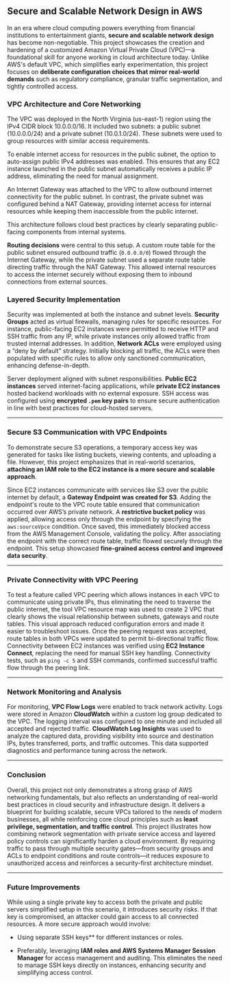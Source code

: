 ## Secure and Scalable Network Design in AWS

In an era where cloud computing powers everything from financial institutions to entertainment giants, **secure and scalable network design** has become non-negotiable. This project showcases the creation and hardening of a customized Amazon Virtual Private Cloud (VPC)—a foundational skill for anyone working in cloud architecture today. Unlike AWS's default VPC, which simplifies early experimentation, this project focuses on **deliberate configuration choices that mirror real-world demands** such as regulatory compliance, granular traffic segmentation, and tightly controlled access.


### VPC Architecture and Core Networking

The VPC was deployed in the North Virginia (us-east-1) region using the IPv4 CIDR block 10.0.0.0/16. It included two subnets: a public subnet (10.0.0.0/24) and a private subnet (10.0.1.0/24). These subnets were used to group resources with similar access requirements.

To enable internet access for resources in the public subnet, the option to auto-assign public IPv4 addresses was enabled. This ensures that any EC2 instance launched in the public subnet automatically receives a public IP address, eliminating the need for manual assignment.

An Internet Gateway was attached to the VPC to allow outbound internet connectivity for the public subnet. In contrast, the private subnet was configured behind a NAT Gateway, providing internet access for internal resources while keeping them inaccessible from the public internet.

This architecture follows cloud best practices by clearly separating public-facing components from internal systems.

**Routing decisions** were central to this setup. A custom route table for the public subnet ensured outbound traffic (`0.0.0.0/0`) flowed through the Internet Gateway, while the private subnet used a separate route table directing traffic through the NAT Gateway. This allowed internal resources to access the internet securely without exposing them to inbound connections from external sources.


### Layered Security Implementation

Security was implemented at both the instance and subnet levels. **Security Groups** acted as virtual firewalls, managing rules for specific resources. For instance, public-facing EC2 instances were permitted to receive HTTP and SSH traffic from any IP, while private instances only allowed traffic from trusted internal addresses. In addition, **Network ACLs** were employed using a “deny by default” strategy. Initially blocking all traffic, the ACLs were then populated with specific rules to allow only sanctioned communication, enhancing defense-in-depth.

Server deployment aligned with subnet responsibilities. **Public EC2 instances** served internet-facing applications, while **private EC2 instances** hosted backend workloads with no external exposure. SSH access was configured using **encrypted `.pem` key pairs** to ensure secure authentication in line with best practices for cloud-hosted servers.

---

### Secure S3 Communication with VPC Endpoints

To demonstrate secure S3 operations, a temporary access key was generated for tasks like listing buckets, viewing contents, and uploading a file. However, this project emphasizes that in real-world scenarios, **attaching an IAM role to the EC2 instance is a more secure and scalable approach**.

Since EC2 instances communicate with services like S3 over the public internet by default, a **Gateway Endpoint was created for S3**. Adding the endpoint's route to the VPC route table ensured that communication occurred over AWS’s private network. A **restrictive bucket policy** was applied, allowing access only through the endpoint by specifying the `aws:sourceVpce` condition. Once saved, this immediately blocked access from the AWS Management Console, validating the policy. After associating the endpoint with the correct route table, traffic flowed securely through the endpoint. This setup showcased **fine-grained access control and improved data security**.

---

### Private Connectivity with VPC Peering

To test a feature called VPC peering which allows instances in each VPC to communicate using private IPs, thus eliminating the need to traverse the public internet, the tool VPC resource map was used to create 2 VPC that clearly shows the visual relationship between subnets, gateways and route tables. This visual approach reduced configuration errors and made it easier to troubleshoot issues. 
Once the peering request was accepted, route tables in both VPCs were updated to permit bi-directional traffic flow. Connectivity between EC2 instances was verified using **EC2 Instance Connect**, replacing the need for manual SSH key handling. Connectivity tests, such as `ping -c 5` and SSH commands, confirmed successful traffic flow through the peering link.

---

### Network Monitoring and Analysis

For monitoring, **VPC Flow Logs** were enabled to track network activity. Logs were stored in Amazon **CloudWatch** within a custom log group dedicated to the VPC. The logging interval was configured to one minute and included all accepted and rejected traffic. **CloudWatch Log Insights** was used to analyze the captured data, providing visibility into source and destination IPs, bytes transferred, ports, and traffic outcomes. This data supported diagnostics and performance tuning across the network.

---

### Conclusion

Overall, this project not only demonstrates a strong grasp of AWS networking fundamentals, but also reflects an understanding of real-world best practices in cloud security and infrastructure design. It delivers a blueprint for building scalable, secure VPCs tailored to the needs of modern businesses, all while reinforcing core cloud principles such as **least privilege, segmentation, and traffic control**. This project illustrates how combining network segmentation with private service access and layered policy controls can significantly harden a cloud environment. By requiring traffic to pass through multiple security gates—from security groups and ACLs to endpoint conditions and route controls—it reduces exposure to unauthorized access and reinforces a security-first architecture mindset.

---

### Future Improvements

While using a single private key to access both the private and public servers simplified setup in this scenario, it introduces security risks. If that key is compromised, an attacker could gain access to all connected resources. A more secure approach would involve:

- Using separate SSH keys** for different instances or roles.
* Preferably, leveraging **IAM roles and AWS Systems Manager Session Manager** for access management and auditing. This eliminates the need to manage SSH keys directly on instances, enhancing security and simplifying access control.



